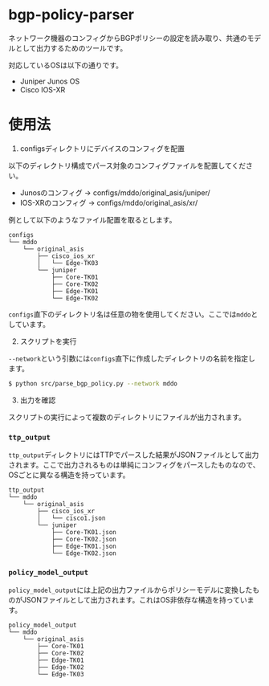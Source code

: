 # bgp-policy-parser
ネットワーク機器のコンフィグからBGPポリシーの設定を読み取り、共通のモデルとして出力するためのツールです。

対応しているOSは以下の通りです。
- Juniper Junos OS
- Cisco IOS-XR

# 使用法

1. configsディレクトリにデバイスのコンフィグを配置

以下のディレクトリ構成でパース対象のコンフィグファイルを配置してください。
- Junosのコンフィグ  -> configs/mddo/original_asis/juniper/
- IOS-XRのコンフィグ -> configs/mddo/original_asis/xr/

例として以下のようなファイル配置を取るとします。

```
configs
└── mddo
    └── original_asis
        ├── cisco_ios_xr
        │   └── Edge-TK03
        └── juniper
            ├── Core-TK01
            ├── Core-TK02
            ├── Edge-TK01
            └── Edge-TK02
```

`configs`直下のディレクトリ名は任意の物を使用してください。ここでは`mddo`としています。

2. スクリプトを実行

`--network`という引数には`configs`直下に作成したディレクトリの名前を指定します。

```sh
$ python src/parse_bgp_policy.py --network mddo
```

3. 出力を確認

スクリプトの実行によって複数のディレクトリにファイルが出力されます。

### `ttp_output`

`ttp_output`ディレクトリにはTTPでパースした結果がJSONファイルとして出力されます。ここで出力されるものは単純にコンフィグをパースしたものなので、OSごとに異なる構造を持っています。

```
ttp_output
└── mddo
    └── original_asis
        ├── cisco_ios_xr
        │   └── cisco1.json
        └── juniper
            ├── Core-TK01.json
            ├── Core-TK02.json
            ├── Edge-TK01.json
            └── Edge-TK02.json
```

### `policy_model_output`

`policy_model_output`には上記の出力ファイルからポリシーモデルに変換したものがJSONファイルとして出力されます。これはOS非依存な構造を持っています。

```
policy_model_output
└── mddo
    └── original_asis
        ├── Core-TK01
        ├── Core-TK02
        ├── Edge-TK01
        ├── Edge-TK02
        └── Edge-TK03
```
